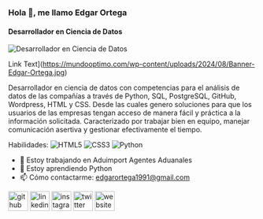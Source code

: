 ### Hola 👋, me llamo Edgar Ortega 
#### **Desarrollador en Ciencia de Datos**
![**Desarrollador en Ciencia de Datos**](https://mundooptimo.com/wp-content/uploads/2024/08/Banner-Edgar-Ortega.jpg)

Link Text](https://mundooptimo.com/wp-content/uploads/2024/08/Banner-Edgar-Ortega.jpg)

Desarrollador en ciencia de datos con competencias para el análisis de datos de las compañías a través de Python, SQL, PostgreSQL, GitHub, Wordpress, HTML y CSS. Desde las cuales genero soluciones para que los usuarios de las empresas tengan acceso de manera fácil y práctica a la información solicitada. Caracterizado por trabajar bien en equipo, manejar comunicación asertiva y gestionar efectivamente el tiempo.

Habilidades: ![HTML5](https://img.shields.io/badge/html5-%23E34F26.svg?style=for-the-badge&logo=html5&logoColor=white) ![CSS3](https://img.shields.io/badge/css3-%231572B6.svg?style=for-the-badge&logo=css3&logoColor=white) ![Python](https://img.shields.io/badge/python-3670A0?style=for-the-badge&logo=python&logoColor=ffdd54)

- 🔭 Estoy trabajando en Aduimport Agentes Aduanales 
- 🌱 Estoy aprendiendo Python 
- 📫 Cómo contactarme: edgarortega1991@gmail.com 


[<img src='https://cdn.jsdelivr.net/npm/simple-icons@3.0.1/icons/github.svg' alt='github' height='40'>](https://github.com/evansio)  [<img src='https://cdn.jsdelivr.net/npm/simple-icons@3.0.1/icons/linkedin.svg' alt='linkedin' height='40'>](https://www.linkedin.com/in/edgarortega1991/)  [<img src='https://cdn.jsdelivr.net/npm/simple-icons@3.0.1/icons/instagram.svg' alt='instagram' height='40'>](https://www.instagram.com/edgaro_1991/)  [<img src='https://cdn.jsdelivr.net/npm/simple-icons@3.0.1/icons/twitter.svg' alt='twitter' height='40'>](https://twitter.com/edgaro_1991)  [<img src='https://cdn.jsdelivr.net/npm/simple-icons@3.0.1/icons/icloud.svg' alt='website' height='40'>](https://www.mundooptimo.com)  

